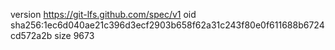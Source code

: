 version https://git-lfs.github.com/spec/v1
oid sha256:1ec6d040ae21c396d3ecf2903b658f62a31c243f80e0f611688b6724cd572a2b
size 9673

